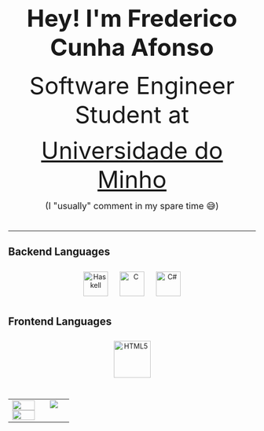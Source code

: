 # <div align="center"><font size="+5">Hey! I'm Frederico Cunha Afonso </font></div>  
 

<div align="center"><font size="+6">
Software Engineer Student at

[Universidade do Minho](https://www.uminho.pt/pt/ensino/oferta-educativa/cursos-conferentes-a-grau/_layouts/15/uminho.portalum.ui/pages/catalogocursodetail.aspx?itemid=4079&catid=12)
</font></div>  
 

<div align="center"><font size="+1">(I "usually" comment in my spare time 😅)</font></div>  
 

<br/>  



### <hr><h2>Backend Languages  </h2>  
<div align="center">  
<a href="https://www.haskell.org/" target="_blank"><img style="margin: 10px" src="https://profilinator.rishav.dev/skills-assets/haskell.png" alt="Haskell" height="50" /></a>  
<a href="https://www.cprogramming.com/" target="_blank"><img style="margin: 10px" src="https://profilinator.rishav.dev/skills-assets/c-original.svg" alt="C" height="50" /></a>  
<a href="https://docs.microsoft.com/en-us/dotnet/csharp/" target="_blank"><img style="margin: 10px" src="https://profilinator.rishav.dev/skills-assets/csharp-original.svg" alt="C#" height="50" /></a>  
</div>  



### <h2>Frontend Languages</h2>  
<div align="center">  
<a href="https://en.wikipedia.org/wiki/HTML5" target="_blank"><img style="margin: 10px" src="https://profilinator.rishav.dev/skills-assets/html5-original-wordmark.svg" alt="HTML5" height="75" /></a>  
</div>  

<br/>  

<table><tr><td valign="top" width="50%">



<img src="https://github-readme-stats.vercel.app/api/top-langs/?username=Frederick-CA&hide_border=true&theme=dark&layout=compact" align="left" style="width: 100%" />  

<img src="https://github-readme-stats.vercel.app/api?username=Frederick-CA&show_icons=true&count_private=true&theme=dark&hide_border=true" align="left" style="width: 100%" />

</td><td valign="top" width="50%">



<div align="center"><img src="https://spotify-github-profile.vercel.app/api/view?uid=98vyn50iixn5k9rckwydpajvu&cover_image=true&theme=default&show_offline=false&background_color=000000&interchange=true&bar_color_cover=true&bar_color=00cc0b" /></div>

</td></tr></table>
<br />
